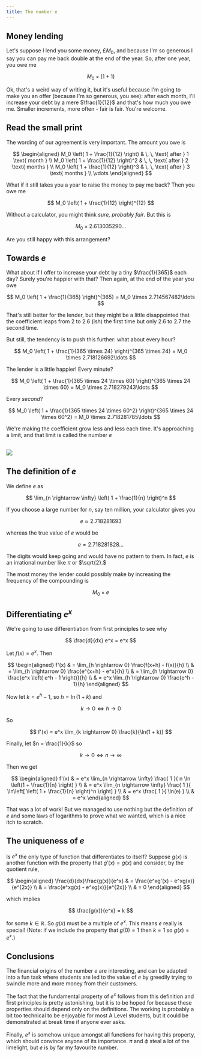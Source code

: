 ```yaml
---
title: The number e
---
```


## Money lending

Let's suppose I lend you some money, $£M_0,$ and because I'm so generous I say
you can pay me back double at the end of the year. So, after one year, you owe
me

$$
M_0 \times (1 + 1)
$$

Ok, that's a weird way of writing it, but it's useful because I'm going to make
you an offer (because I'm so generous, you see): after each month, I'll increase
your debt by a mere $\frac{1}{12}$ and that's how much you owe me. Smaller
increments, more often - fair is fair. You're welcome.

## Read the small print

The wording of our agreement is very important. The amount you owe is

$$
\begin{aligned}
M_0 \left( 1 + \frac{1}{12} \right) & \, \, \text{ after } 1 \text{ month } \\
M_0 \left( 1 + \frac{1}{12} \right)^2 & \, \, \text{ after } 2 \text{ months } \\
M_0 \left( 1 + \frac{1}{12} \right)^3 & \, \, \text{ after } 3 \text{ months } \\
\vdots
\end{aligned}
$$

What if it still takes you a year to raise the money to pay me back? Then you
owe me

$$
M_0 \left( 1 + \frac{1}{12} \right)^{12}
$$

Without a calculator, you might think _sure, probably fair_. But this is

$$
M_0 \times 2.613035290\ldots
$$

Are you still happy with this arrangement?

## Towards $e$

What about if I offer to increase your debt by a tiny $\frac{1}{365}$ each day?
Surely you're happier with that? Then again, at the end of the year you owe

$$
M_0 \left( 1 + \frac{1}{365} \right)^{365} = M_0 \times 2.714567482\ldots
$$

That's still better for the lender, but they might be a little disappointed that
the coefficient leaps from $2$ to $2.6$ (ish) the first time but only $2.6$ to
$2.7$ the second time.

But still, the tendency is to push this further: what about every hour?

$$
M_0 \left( 1 + \frac{1}{365 \times 24} \right)^{365 \times 24} = M_0 \times 2.718126692\ldots
$$

The lender is a little happier! Every minute?

$$
M_0 \left( 1 + \frac{1}{365 \times 24 \times 60} \right)^{365 \times 24 \times 60} = M_0 \times 2.718279243\ldots
$$

Every _second_?

$$
M_0 \left( 1 + \frac{1}{365 \times 24 \times 60^2} \right)^{365 \times 24 \times 60^2} = M_0 \times 2.718281785\ldots
$$

We're making the coefficient grow less and less each time. It's approaching a
limit, and that limit is called the number $e$

<img src="/img/blog/200724-the-number-e-1.png" style="max-width: 100%; max-height: 35vh; margin: auto; display: block; margin-top: 30px; margin-bottom: 30px;" >

## The definition of $e$

We define $e$ as

$$
\lim_{n \rightarrow \infty} \left( 1 + \frac{1}{n} \right)^n
$$

If you choose a large number for $n,$ say ten million, your calculator gives you

$$
e \approx 2.718281693
$$

whereas the true value of $e$ would be

$$
e = 2.718281828\ldots
$$

The digits would keep going and would have no pattern to them. In fact, $e$ is
an irrational number like $\pi$ or $\sqrt{2}.$

The most money the lender could possibly make by increasing the frequency of the
compounding is

$$
M_0 \times e
$$

## Differentiating $e^x$

We're going to use differentiation from first principles to see why

$$
\frac{d}{dx} e^x = e^x
$$

Let $f(x) = e^x.$ Then

$$
\begin{aligned}
f'(x)
& = \lim_{h \rightarrow 0} \frac{f(x+h) - f(x)}{h} \\
& = \lim_{h \rightarrow 0} \frac{e^{x+h} - e^x}{h} \\
& = \lim_{h \rightarrow 0} \frac{e^x \left( e^h - 1 \right)}{h} \\
& = e^x \lim_{h \rightarrow 0} \frac{e^h - 1}{h}
\end{aligned}
$$

Now let $k = e^h - 1,$ so $h = \ln(1 + k)$ and

$$
k \rightarrow 0 \Leftrightarrow h \rightarrow 0
$$

So

$$
f'(x) = e^x \lim_{k \rightarrow 0} \frac{k}{\ln(1 + k)}
$$

Finally, let $n = \frac{1}{k}$ so

$$
k \rightarrow 0 \Leftrightarrow n \rightarrow \infty
$$

Then we get

$$
\begin{aligned}
f'(x)
& = e^x \lim_{n \rightarrow \infty} \frac{ 1 }{ n \ln \left(1 + \frac{1}{n} \right) } \\
& = e^x \lim_{n \rightarrow \infty} \frac{ 1 }{ \ln\left[ \left( 1 + \frac{1}{n} \right)^n \right] } \\
& = e^x \frac{ 1 }{ \ln(e) } \\
& = e^x
\end{aligned}
$$

That was a lot of work! But we managed to use nothing but the definition of $e$
and some laws of logarithms to prove what we wanted, which is a nice itch to
scratch.

## The uniqueness of $e$

Is $e^x$ the only type of function that differentiates to itself? Suppose $g(x)$
is another function with the property that $g'(x) = g(x)$ and consider, by the
quotient rule,

$$
\begin{aligned}
\frac{d}{dx}\frac{g(x)}{e^x}
& = \frac{e^xg'(x) - e^xg(x)}{e^{2x}} \\
& = \frac{e^xg(x) - e^xg(x)}{e^{2x}} \\
& = 0
\end{aligned}
$$

which implies

$$
\frac{g(x)}{e^x} = k
$$

for some $k \in \mathbb{R}.$ So $g(x)$ must be a multiple of $e^x.$ This means
$e$ really is special! (Note: if we include the property that $g(0) = 1$ then
$k = 1$ so $g(x) = e^x$.)

## Conclusions

The financial origins of the number $e$ are interesting, and can be adapted into
a fun task where students are led to the value of $e$ by greedily trying to
swindle more and more money from their customers.

The fact that the fundamental property of $e^x$ follows from this definition and
first principles is pretty astonishing, but it is to be hoped for because these
properties should depend only on the definitions. The working is probably a bit
too technical to be enjoyable for most A Level students, but it could be
demonstrated at break time if anyone ever asks.

Finally, $e^x$ is somehow unique amongst all functions for having this property,
which should convince anyone of its importance. $\pi$ and $\phi$ steal a lot of
the limelight, but $e$ is by far my favourite number.
